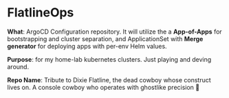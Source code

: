 # FlatlineOps

**What**: ArgoCD Configuration repository. It will utilize the a **App-of-Apps** for bootstrapping and cluster separation, and ApplicationSet with **Merge generator** for deploying apps with per-env Helm values.

**Purpose**: for my home-lab kubernetes clusters.
Just playing and deving around.

**Repo Name**: Tribute to Dixie Flatline, the dead cowboy whose construct lives on. A console cowboy who operates with ghostlike precision 👻
